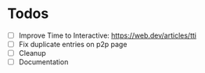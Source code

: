 # Todos

- [ ] Improve Time to Interactive: https://web.dev/articles/tti
- [ ] Fix duplicate entries on p2p page
- [ ] Cleanup
- [ ] Documentation
